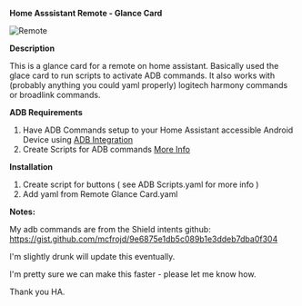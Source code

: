 **Home Asssistant Remote - Glance Card**

![Remote](https://i.ibb.co/m9DZ49L/Screenshot-2021-10-27-at-21-14-30-Overview-Home-Assistant.png)


**Description**

This is a glance card for a remote on home assistant. Basically used the glace card to run scripts to activate ADB commands. 
It also works with (probably anything you could yaml properly) logitech harmony commands or broadlink commands.



**ADB Requirements**
1. Have ADB Commands setup to your Home Assistant accessible Android Device using [ADB Integration](https://www.home-assistant.io/integrations/androidtv/)
2. Create Scripts for ADB commands [More Info](https://www.home-assistant.io/integrations/script/)



**Installation**

1. Create script for buttons  ( see  ADB Scripts.yaml for more info )
2. Add yaml from Remote Glance Card.yaml



**Notes:**

  My adb commands are from the Shield intents github:
  https://gist.github.com/mcfrojd/9e6875e1db5c089b1e3ddeb7dba0f304


I'm slightly drunk will update this eventually.

I'm pretty sure we can make this faster - please let me know how.

Thank you HA.


